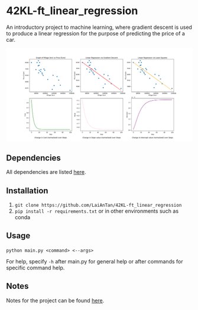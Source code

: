 # 42KL-ft_linear_regression
An introductory project to machine learning, where gradient descent is used to produce a linear regression for the purpose of predicting the price of a car.

![graphs](./assets/graphs.png)

## Dependencies

All dependencies are listed [here](./requirements.txt).

## Installation

1. `git clone https://github.com/LaiAnTan/42KL-ft_linear_regression`
2. `pip install -r requirements.txt` or in other environments such as conda

## Usage

`python main.py <command> <--args>`

For help, specify `-h` after main.py for general help or after commands for specific command help.

## Notes

Notes for the project can be found [here](https://hackmd.io/G_d-vmH9Sk6nm5d0XXdzpw?both).
